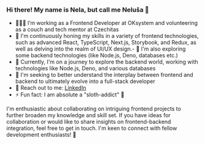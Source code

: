 ### Hi there! My name is Nela, but call me Neluša 🦄


- 👩🏽‍💻 I’m working as a Frontend Developer at OKsystem and volunteering as a couch and tech mentor at Czechitas
- 🌱 I'm continuously honing my skills in a variety of frontend technologies, such as advanced React, TypeScript, Next.js, Storybook, and Redux, as well as delving into the realm of UI/UX design.- 🔭 I'm also exploring some backend technologies (like Node.js, Deno, databases etc.)
- 🔭 Currently, I'm on a journey to explore the backend world, working with technologies like Node.js, Deno, and various databases
- 🤔 I'm seeking to better understand the interplay between frontend and backend to ultimately evolve into a full-stack developer
- 📱 Reach out to me: [LinkedIn](https://www.linkedin.com/in/nelaletochova)
- ⚡ Fun fact: I am absolute a "sloth-addict" 🦥

I'm enthusiastic about collaborating on intriguing frontend projects to further broaden my knowledge and skill set. If you have ideas for collaboration or would like to share insights on frontend-backend integration, feel free to get in touch. I'm keen to connect with fellow development enthusiasts! 🚀

<!--
**Nelusa/Nelusa** is a ✨ _special_ ✨ repository because its `README.md` (this file) appears on your GitHub profile.

Here are some ideas to get you started:

- 🔭 I’m currently working on ...
- 🌱 I’m currently learning ...
- 👯 I’m looking to collaborate on ...
- 🤔 I’m looking for help with ...
- 💬 Ask me about ...
- 📫 How to reach me: ...
- 😄 Pronouns: ...
- ⚡ Fun fact: ...


-->
